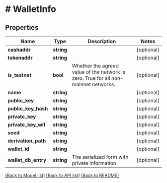 # # WalletInfo

## Properties

Name | Type | Description | Notes
------------ | ------------- | ------------- | -------------
**cashaddr** | **string** |  | [optional] 
**tokenaddr** | **string** |  | [optional] 
**is_testnet** | **bool** | Whether the agreed value of the network is zero. True for all non-mainnet networks. | [optional] 
**name** | **string** |  | [optional] 
**public_key** | **string** |  | [optional] 
**public_key_hash** | **string** |  | [optional] 
**private_key** | **string** |  | [optional] 
**private_key_wif** | **string** |  | [optional] 
**seed** | **string** |  | [optional] 
**derivation_path** | **string** |  | [optional] 
**wallet_id** | **string** |  | [optional] 
**wallet_db_entry** | **string** | The serialized form with private information | [optional] 

[[Back to Model list]](../../README.md#documentation-for-models) [[Back to API list]](../../README.md#documentation-for-api-endpoints) [[Back to README]](../../README.md)


